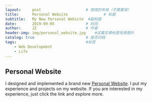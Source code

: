 ```yaml
---
layout:     post   				    # 使用的布局（不需要改）
title:      Personal Website				# 标题
subtitle:   My New Personal Website  #副标题
date:       2019-09-05 				# 时间
author:     JZ 						# 作者
header-img: img/personal_website.jpg	#这篇文章标题背景图片
catalog: true 						# 是否归档
tags:								#标签
    - Web Development
    - Life
---
```


## Personal Website

I designed and implemented a brand new <a href="https://jiawenzhang.com/">Personal Website</a>. I put my experience and projects on my website. If you are interested in my experience, just click the link and explore more.
